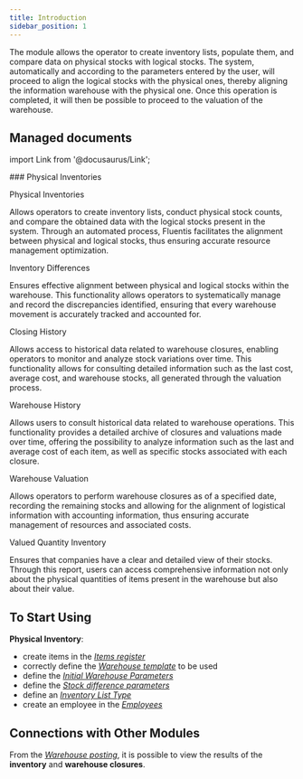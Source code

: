 ```yaml
---
title: Introduction 
sidebar_position: 1
---
```


The module allows the operator to create inventory lists, populate them, and compare data on physical stocks with logical stocks. The system, automatically and according to the parameters entered by the user, will proceed to align the logical stocks with the physical ones, thereby aligning the information warehouse with the physical one. Once this operation is completed, it will then be possible to proceed to the valuation of the warehouse.

## Managed documents 

import Link from '@docusaurus/Link';

<div className="cardContainer">
    <div className="card">
###     <Link to="/docs/logistics/physical-inventory/physical-inventory-intro">Physical Inventories</Link>
        <p><Link to="/docs/logistics/physical-inventory/inventory-management/search-physical-inventory" className="bold-link">Physical Inventories</Link></p>
        <p>Allows operators to create inventory lists, conduct physical stock counts, and compare the obtained data with the logical stocks present in the system. Through an automated process, Fluentis facilitates the alignment between physical and logical stocks, thus ensuring accurate resource management optimization.</p>
        <p><Link to="/docs/logistics/physical-inventory/stock-difference" className="bold-link">Inventory Differences</Link></p>
        <p>Ensures effective alignment between physical and logical stocks within the warehouse. This functionality allows operators to systematically manage and record the discrepancies identified, ensuring that every warehouse movement is accurately tracked and accounted for.</p>
        <p><Link to="/docs/logistics/physical-inventory/closing-history" className="bold-link">Closing History</Link></p>
        <p>Allows access to historical data related to warehouse closures, enabling operators to monitor and analyze stock variations over time. This functionality allows for consulting detailed information such as the last cost, average cost, and warehouse stocks, all generated through the valuation process.</p>
        <p><Link to="/docs/logistics/physical-inventory/warehouse-history" className="bold-link">Warehouse History</Link></p>
        <p>Allows users to consult historical data related to warehouse operations. This functionality provides a detailed archive of closures and valuations made over time, offering the possibility to analyze information such as the last and average cost of each item, as well as specific stocks associated with each closure.</p>
        <p><Link to="/docs/logistics/physical-inventory/warehouse-valorization" className="bold-link">Warehouse Valuation</Link></p>
        <p>Allows operators to perform warehouse closures as of a specified date, recording the remaining stocks and allowing for the alignment of logistical information with accounting information, thus ensuring accurate management of resources and associated costs.</p>
        <p><Link to="/docs/logistics/physical-inventory/inventory-reports/valorized-inventory-with-quantity" className="bold-link">Valued Quantity Inventory</Link></p>
        <p>Ensures that companies have a clear and detailed view of their stocks. Through this report, users can access comprehensive information not only about the physical quantities of items present in the warehouse but also about their value.</p>
    </div>
</div>

## To Start Using  

**Physical Inventory**:
- create items in the [*Items register*](/docs/erp-home/registers/items/create-new-item)        
- correctly define the [*Warehouse template*](/docs/configurations/tables/logistics/warehouse-templates) to be used       
- define the [*Initial Warehouse Parameters*](/docs/configurations/parameters/logistics/warehouse-initial-parameters/warehouse-parameters)          
- define the [*Stock difference parameters*](/docs/configurations/parameters/logistics/stock-difference/)           
- define an [*Inventory List Type*](/docs/configurations/tables/logistics/stock-lists-types/)        
- create an employee in the [*Employees*](/docs/project-management/registers/employee/new-employee/)


## Connections with Other Modules 
From the [*Warehouse posting*](/docs/logistics/warehouse/stock-records/record), it is possible to view the results of the **inventory** and **warehouse closures**.
